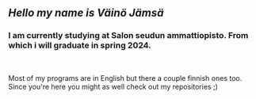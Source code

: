 
## *Hello my name is Väinö Jämsä*

### I am currently studying at Salon seudun ammattiopisto. From which i will graduate in spring 2024.
<br>

Most of my programs are in English but there a couple finnish ones too.
<br>
Since you're here you might as well check out my repositories ;)
